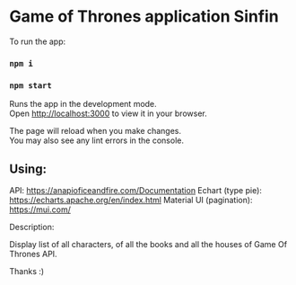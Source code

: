 # Game of Thrones application Sinfin

To run the app:
### `npm i`
### `npm start`
Runs the app in the development mode.\
Open [http://localhost:3000](http://localhost:3000) to view it in your browser.

The page will reload when you make changes.\
You may also see any lint errors in the console.

## Using:
API: https://anapioficeandfire.com/Documentation
Echart (type pie): https://echarts.apache.org/en/index.html
Material UI (pagination): https://mui.com/

Description:

Display list of all characters, of all the books and all the houses of Game Of Thrones API.

Thanks :)
